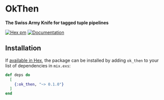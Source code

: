 # OkThen

**The Swiss Army Knife for tagged tuple pipelines**

[![Hex pm](https://img.shields.io/hexpm/v/ok_then)](https://hex.pm/packages/ok_then)
[![Documentation](https://img.shields.io/badge/docs-hexdocs-blue)](https://hexdocs.pm/ok_then)

## Installation

If [available in Hex](https://hex.pm/docs/publish), the package can be installed
by adding `ok_then` to your list of dependencies in `mix.exs`:

```elixir
def deps do
  [
    {:ok_then, "~> 0.1.0"}
  ]
end
```
